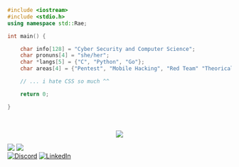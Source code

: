 ```C++
#include <iostream>
#include <stdio.h>
using namespace std::Rae;

int main() {

    char info[128] = "Cyber Security and Computer Science";
    char pronuns[4] = "she/her";
    char *langs[5] = {"C", "Python", "Go"};
    char areas[4] = {"Pentest", "Mobile Hacking", "Red Team" "Theorical Computer Science"};

    // ... i hate CSS so much ^^

    return 0;

}
```
<br> 
<p align="center">
  <a href="https://skillicons.dev">
    <img src="https://skillicons.dev/icons?i=py,c,cpp,linux,bash,powershell,git,mysql,neovim" />
  </a>
</p>

![](https://img.shields.io/badge/Ubuntu-E95420?style=for-the-badge&logo=ubuntu&logoColor=white) 
![](https://img.shields.io/badge/Kali_Linux-557C94?style=for-the-badge&logo=kali-linux&logoColor=white)<br>
[![Discord](https://img.shields.io/badge/Discord-%237289DA.svg?logo=discord&logoColor=white)](https://discord.gg/xssrae) [![LinkedIn](https://img.shields.io/badge/LinkedIn-%230077B5.svg?logo=linkedin&logoColor=white)](https://linkedin.com/in/raquel-fontes-582025172)   


<!-- Proudly created with GPRM ( https://gprm.itsvg.in ) -->

